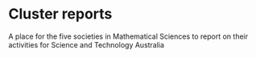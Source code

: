 # Cluster reports
A place for the five societies in Mathematical Sciences to report on their activities for Science and Technology Australia
